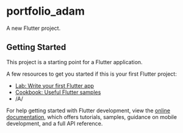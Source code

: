 # portfolio_adam

A new Flutter project.

## Getting Started

This project is a starting point for a Flutter application.

A few resources to get you started if this is your first Flutter project:

- [Lab: Write your first Flutter app](https://docs.flutter.dev/get-started/codelab)
- [Cookbook: Useful Flutter samples](https://docs.flutter.dev/cookbook)
- /A/

For help getting started with Flutter development, view the
[online documentation](https://docs.flutter.dev/), which offers tutorials,
samples, guidance on mobile development, and a full API reference.
